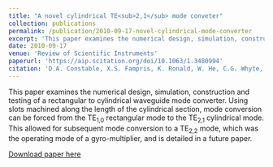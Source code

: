 ```yaml
---
title: "A novel cylindrical TE<sub>2,1</sub> mode conveter"
collection: publications
permalink: /publication/2010-09-17-novel-cylindrical-mode-converter
excerpt: 'This paper examines the numerical design, simulation, construction and testing of a rectangular to cylindrical waveguide mode converter. Using slots machined along the length of the cylindrical section, mode conversion can be forced from the TE<sub>1,0</sub> rectangular mode to the TE<sub>2,1</sub> cylindrical mode.'
date: 2010-09-17
venue: 'Review of Scientific Instruments'
paperurl: 'https://aip.scitation.org/doi/10.1063/1.3480994'
citation: 'D.A. Constable, X.S. Fampris, K. Ronald, W. He, C.G. Whyte, and C.W. Robertson, (2010). &quot;A novel TE<sub>2,1</sub> mode converter&quot; <i>Rev. Sci. Instrum.</i>, <b>81</b>, 094702.'
---
```


This paper examines the numerical design, simulation, construction and testing of a rectangular to cylindrical waveguide mode converter. Using slots machined along the length of the cylindrical section, mode conversion can be forced from the TE<sub>1,0</sub> rectangular mode to the TE<sub>2,1</sub> cylindrical mode. This allowed for  subsequent mode conversion to a TE<sub>2,2</sub> mode, which was the operating mode of a gyro-multiplier, and is detailed in a future paper.

[Download paper here](https://aip.scitation.org/doi/10.1063/1.3480994)

